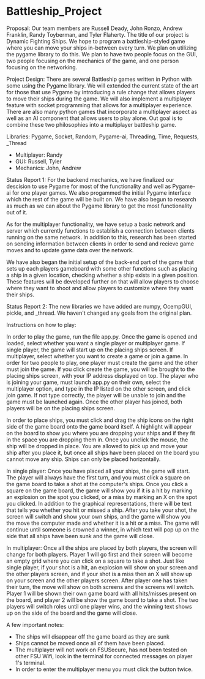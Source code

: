 # Battleship_Project

Proposal:
Our team members are Russell Deady, John Ronzo, Andrew Franklin, Randy Toyberman, and Tyler Flaherty. The title of our project is Dynamic Fighting Ships. We hope to program a battleship-styled game where you can move your ships in-between every turn. We plan on utilizing the pygame library to do this. We plan to  have two people focus on the GUI, two people focusing on the mechanics of the game, and one person focusing on the networking.

Project Design:
There are several Battleship games written in Python with some using the Pygame library. We will extended the current state of the art for those that use Pygame by introducing a rule change that allows players to move their ships during the game. We will also implement a multiplayer feature with socket programming that allows for a multiplayer experience. There are also many python games that incorporate a multiplayer aspect as well as an AI component that allows users to play alone. Out goal is to combine these two philosophies into a multiplayer battleship game. 

Libraries: Pygame, Socket, Random, Pygame-ai, Threading, Time, Requests, _Thread

- Multiplayer: Randy
- GUI: Russell, Tyler
- Mechanics: John, Andrew

Status Report 1: For the backend mechanics, we have finalized our descision to use Pygame for most of the functionality and well as Pygame-ai for one player games. We also progammed the initial Pygame interface which the rest of the game will be built on. We have also begun to research as much as we can about the Pygame library to get the most functionality out of it.

As for the multiplayer functionality, we have setup a basic network and server which currently functions to establish a connection between clients running on the same network. In addition to this, research has been started on sending information between clients in order to send and recieve game moves and to update game data over the network.

We have also began the initial setup of the back-end part of the game that sets up each players gameboard with some other functions such as placing a ship in a given location, checking whether a ship exists in a given position. These features will be developed further on that will allow players to choose where they want to shoot and allow players to customize where they want their ships.

Status Report 2:
The new libraries we have added are numpy, OcempGUI, pickle, and \_thread. We haven't changed any goals from the original plan.


Instructions on how to play:

In order to play the game, run the file app.py. Once the game is opened and loaded, select whether you want a single player or multiplayer game. If single player, the game will start up on the placing ships screen. If multiplayer, select whether you want to create a game or join a game. In order for two people to play, one player must create the game and the other must join the game. If you click create the game, you will be brought to the placing ships screen, with your IP address displayed on top. The player who is joining your game, must launch app.py on their own, select the multiplayer option, and type in the IP listed on the other screen, and click join game. If not type correctly, the player will be unable to join and the game must be launched again. Once the other player has joined, both players will be on the placing ships screen. 
    
In order to place ships, you must click and drag the ship icons on the right side of the game board onto the game board itself. A highlight will appear on the board to show you where you are dropping your ships and if they fit in the space you are dropping them in. Once you unclick the mouse, the ship will be dropped in place. You are allowed to pick up and move your ship after you place it, but once all ships have been placed on the board you cannot move any ship. Ships can only be placed horizontally.

In single player: Once you have placed all your ships, the game will start. The player will always have the first turn, and you must click a square on the game board to take a shot at the computer's ships. Once you click a square on the game board, the game will show you if it is a hit by marking an explosion on the spot you clicked, or a miss by marking an X on the spot you clicked. In addition to the graphical representations, there will be text that tells you whether you hit or missed a ship. After you take your shot, the screen will switch and show your own ships, and the game will show you the move the computer made and  whether it is a hit or a miss. The game will continue until someone is crowned a winner, in which text will pop up on the side that all ships have been sunk and the game will close.

In multiplayer: Once all the ships are placed by both players, the screen will change for both players. Player 1 will go first and their screen will become an empty grid where you can click on a square to take a shot. Just like single player, if your shot is a hit, an explosion will show on your screen and the other players screen, and if your shot is a miss then an X will show up on your screen and the other players screen. After player one has taken their turn, the move will show on both screens and the screens will switch. Player 1 will be shown their own game board with all hits/misses present on the board, and player 2 will be show the game board to take a shot. The two players will switch roles until one player wins, and the winning text shows up on the side of the board and the game will close. 

A few important notes:
* The ships will disappear off the game board as they are sunk
* Ships cannot be moved once all of them have been placed.
* The multiplayer will not work on FSUSecure, has not been tested on other FSU Wifi, look in the terminal for connected messages on player 1's terminal.
* In order to enter the multiplayer menu you must click the button twice.


